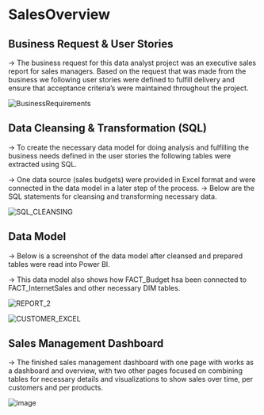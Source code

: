 # SalesOverview
## Business Request & User Stories
-> The business request for this data analyst project was an executive sales report for sales managers. Based on the request that was made from the business we following user stories were defined to fulfill delivery and ensure that acceptance criteria’s were maintained throughout the project.

![BusinessRequirements](https://github.com/Keerthanabalaje/SalesOverview/assets/78976627/cfd2339f-0e98-418e-abbb-36b00b362ca2)

## Data Cleansing & Transformation (SQL)
-> To create the necessary data model for doing analysis and fulfilling the business needs defined in the user stories the following tables were extracted using SQL.

-> One data source (sales budgets) were provided in Excel format and were connected in the data model in a later step of the process.
-> Below are the SQL statements for cleansing and transforming necessary data.

![SQL_CLEANSING](https://github.com/Keerthanabalaje/SalesOverview/assets/78976627/54e0b97d-47e5-4b86-97ce-7b1f3896cbfd)

## Data Model
-> Below is a screenshot of the data model after cleansed and prepared tables were read into Power BI.

-> This data model also shows how FACT_Budget hsa been connected to FACT_InternetSales and other necessary DIM tables.

![REPORT_2](https://github.com/Keerthanabalaje/SalesOverview/assets/78976627/dea2f55e-246c-483a-aff1-2ca1ea291c7e)

![CUSTOMER_EXCEL](https://github.com/Keerthanabalaje/SalesOverview/assets/78976627/e07ed0f5-7940-4930-a1df-99d69c298b60)

## Sales Management Dashboard
-> The finished sales management dashboard with one page with works as a dashboard and overview, with two other pages focused on combining tables for necessary details and visualizations to show sales over time, per customers and per products.

![image](https://github.com/Keerthanabalaje/SalesOverview/assets/78976627/9522216a-923a-43e2-9ea9-b759cd7139aa)


